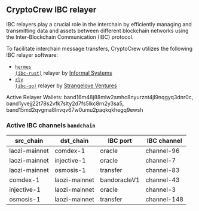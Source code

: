 ## CryptoCrew IBC relayer
IBC relayers play a crucial role in the interchain by efficiently managing and transmitting data and assets between different blockchain networks using the Inter-Blockchain Communication (IBC) protocol.

To facilitate interchain message transfers, CryptoCrew utilizes the following IBC relayer software: 
- <a href="https://github.com/informalsystems/hermes"><code>hermes (ibc-rust)</code></a> relayer by [Informal Systems](https://github.com/informalsystems)
- <a href="https://github.com/cosmos/relayer"><code>rly (ibc-go)</code></a> relayer by [Strangelove Ventures](https://github.com/strangelove-ventures)

Active Relayer Wallets: band16m48j88mlw2smhc8nyurznt4jl9nqgyq3dnr0c, band1yvejj22t78s2vfk7slty2d7fs5lkc8rn2y3sa5, band15md2qvgma8lnvqv67w0umu2paqkqkhegq9ewsh


### Active IBC channels `bandchain`
| src_chain | dst_chain | IBC port | IBC channel |
| --------------- | --------------- | ------------ | -------------- |
| laozi-mainnet | comdex-1 | oracle | channel-96 |
| laozi-mainnet | injective-1 | oracle | channel-7 |
| laozi-mainnet | osmosis-1 | transfer | channel-83 |
| comdex-1 | laozi-mainnet | bandoracleV1 | channel-43 |
| injective-1 | laozi-mainnet | oracle | channel-3 |
| osmosis-1 | laozi-mainnet | transfer | channel-148 |